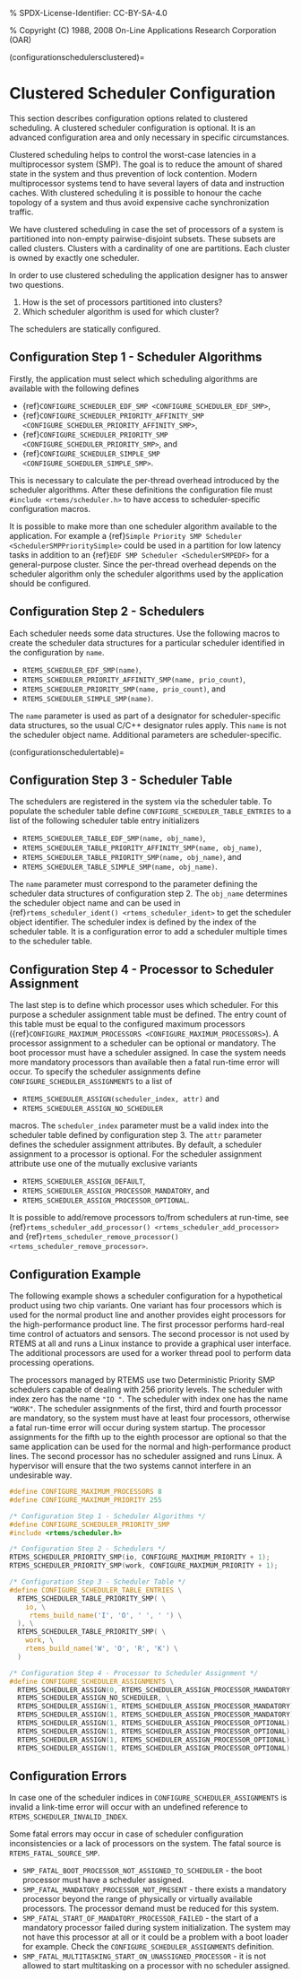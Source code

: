 % SPDX-License-Identifier: CC-BY-SA-4.0

% Copyright (C) 1988, 2008 On-Line Applications Research Corporation (OAR)

(configurationschedulersclustered)=

# Clustered Scheduler Configuration

This section describes configuration options related to clustered scheduling.
A clustered scheduler configuration is optional. It is an advanced
configuration area and only necessary in specific circumstances.

Clustered scheduling helps to control the worst-case latencies in a
multiprocessor system (SMP). The goal is to reduce the amount of shared state
in the system and thus prevention of lock contention. Modern multiprocessor
systems tend to have several layers of data and instruction caches. With
clustered scheduling it is possible to honour the cache topology of a system
and thus avoid expensive cache synchronization traffic.

We have clustered scheduling in case the set of processors of a system is
partitioned into non-empty pairwise-disjoint subsets. These subsets are called
clusters. Clusters with a cardinality of one are partitions. Each cluster is
owned by exactly one scheduler.

In order to use clustered scheduling the application designer has to answer two
questions.

1. How is the set of processors partitioned into clusters?
2. Which scheduler algorithm is used for which cluster?

The schedulers are statically configured.

## Configuration Step 1 - Scheduler Algorithms

Firstly, the application must select which scheduling algorithms are available
with the following defines

- {ref}`CONFIGURE_SCHEDULER_EDF_SMP <CONFIGURE_SCHEDULER_EDF_SMP>`,
- {ref}`CONFIGURE_SCHEDULER_PRIORITY_AFFINITY_SMP <CONFIGURE_SCHEDULER_PRIORITY_AFFINITY_SMP>`,
- {ref}`CONFIGURE_SCHEDULER_PRIORITY_SMP <CONFIGURE_SCHEDULER_PRIORITY_SMP>`, and
- {ref}`CONFIGURE_SCHEDULER_SIMPLE_SMP <CONFIGURE_SCHEDULER_SIMPLE_SMP>`.

This is necessary to calculate the per-thread overhead introduced by the
scheduler algorithms. After these definitions the configuration file must
`#include <rtems/scheduler.h>` to have access to scheduler-specific
configuration macros.

It is possible to make more than one scheduler algorithm available to the
application. For example a {ref}`Simple Priority SMP Scheduler
<SchedulerSMPPrioritySimple>` could be used in a partition for low latency
tasks in addition to an {ref}`EDF SMP Scheduler <SchedulerSMPEDF>` for a
general-purpose cluster. Since the per-thread overhead depends on the
scheduler algorithm only the scheduler algorithms used by the application
should be configured.

## Configuration Step 2 - Schedulers

Each scheduler needs some data structures. Use the following macros to create
the scheduler data structures for a particular scheduler identified in the
configuration by `name`.

- `RTEMS_SCHEDULER_EDF_SMP(name)`,
- `RTEMS_SCHEDULER_PRIORITY_AFFINITY_SMP(name, prio_count)`,
- `RTEMS_SCHEDULER_PRIORITY_SMP(name, prio_count)`, and
- `RTEMS_SCHEDULER_SIMPLE_SMP(name)`.

The `name` parameter is used as part of a designator for scheduler-specific
data structures, so the usual C/C++ designator rules apply. This `name` is
not the scheduler object name. Additional parameters are scheduler-specific.

(configurationschedulertable)=

## Configuration Step 3 - Scheduler Table

The schedulers are registered in the system via the scheduler table. To
populate the scheduler table define `CONFIGURE_SCHEDULER_TABLE_ENTRIES` to a
list of the following scheduler table entry initializers

- `RTEMS_SCHEDULER_TABLE_EDF_SMP(name, obj_name)`,
- `RTEMS_SCHEDULER_TABLE_PRIORITY_AFFINITY_SMP(name, obj_name)`,
- `RTEMS_SCHEDULER_TABLE_PRIORITY_SMP(name, obj_name)`, and
- `RTEMS_SCHEDULER_TABLE_SIMPLE_SMP(name, obj_name)`.

The `name` parameter must correspond to the parameter defining the scheduler
data structures of configuration step 2. The `obj_name` determines the
scheduler object name and can be used in {ref}`rtems_scheduler_ident()
<rtems_scheduler_ident>` to get the scheduler object identifier. The scheduler
index is defined by the index of the scheduler table. It is a configuration
error to add a scheduler multiple times to the scheduler table.

## Configuration Step 4 - Processor to Scheduler Assignment

The last step is to define which processor uses which scheduler. For this
purpose a scheduler assignment table must be defined. The entry count of this
table must be equal to the configured maximum processors
({ref}`CONFIGURE_MAXIMUM_PROCESSORS <CONFIGURE_MAXIMUM_PROCESSORS>`). A
processor assignment to a scheduler can be optional or mandatory. The boot
processor must have a scheduler assigned. In case the system needs more
mandatory processors than available then a fatal run-time error will occur. To
specify the scheduler assignments define
`CONFIGURE_SCHEDULER_ASSIGNMENTS` to a list of

- `RTEMS_SCHEDULER_ASSIGN(scheduler_index, attr)` and
- `RTEMS_SCHEDULER_ASSIGN_NO_SCHEDULER`

macros. The `scheduler_index` parameter must be a valid index into the
scheduler table defined by configuration step 3. The `attr` parameter
defines the scheduler assignment attributes. By default, a scheduler
assignment to a processor is optional. For the scheduler assignment attribute
use one of the mutually exclusive variants

- `RTEMS_SCHEDULER_ASSIGN_DEFAULT`,
- `RTEMS_SCHEDULER_ASSIGN_PROCESSOR_MANDATORY`, and
- `RTEMS_SCHEDULER_ASSIGN_PROCESSOR_OPTIONAL`.

It is possible to add/remove processors to/from schedulers at run-time, see
{ref}`rtems_scheduler_add_processor() <rtems_scheduler_add_processor>` and
{ref}`rtems_scheduler_remove_processor() <rtems_scheduler_remove_processor>`.

## Configuration Example

The following example shows a scheduler configuration for a hypothetical
product using two chip variants. One variant has four processors which is used
for the normal product line and another provides eight processors for the
high-performance product line. The first processor performs hard-real time
control of actuators and sensors. The second processor is not used by RTEMS at
all and runs a Linux instance to provide a graphical user interface. The
additional processors are used for a worker thread pool to perform data
processing operations.

The processors managed by RTEMS use two Deterministic Priority SMP schedulers
capable of dealing with 256 priority levels. The scheduler with index zero has
the name `"IO "`. The scheduler with index one has the name `"WORK"`. The
scheduler assignments of the first, third and fourth processor are mandatory,
so the system must have at least four processors, otherwise a fatal run-time
error will occur during system startup. The processor assignments for the
fifth up to the eighth processor are optional so that the same application can
be used for the normal and high-performance product lines. The second
processor has no scheduler assigned and runs Linux. A hypervisor will ensure
that the two systems cannot interfere in an undesirable way.

```c
#define CONFIGURE_MAXIMUM_PROCESSORS 8
#define CONFIGURE_MAXIMUM_PRIORITY 255

/* Configuration Step 1 - Scheduler Algorithms */
#define CONFIGURE_SCHEDULER_PRIORITY_SMP
#include <rtems/scheduler.h>

/* Configuration Step 2 - Schedulers */
RTEMS_SCHEDULER_PRIORITY_SMP(io, CONFIGURE_MAXIMUM_PRIORITY + 1);
RTEMS_SCHEDULER_PRIORITY_SMP(work, CONFIGURE_MAXIMUM_PRIORITY + 1);

/* Configuration Step 3 - Scheduler Table */
#define CONFIGURE_SCHEDULER_TABLE_ENTRIES \
  RTEMS_SCHEDULER_TABLE_PRIORITY_SMP( \
    io, \
     rtems_build_name('I', 'O', ' ', ' ') \
  ), \
  RTEMS_SCHEDULER_TABLE_PRIORITY_SMP( \
    work, \
    rtems_build_name('W', 'O', 'R', 'K') \
  )

/* Configuration Step 4 - Processor to Scheduler Assignment */
#define CONFIGURE_SCHEDULER_ASSIGNMENTS \
  RTEMS_SCHEDULER_ASSIGN(0, RTEMS_SCHEDULER_ASSIGN_PROCESSOR_MANDATORY), \
  RTEMS_SCHEDULER_ASSIGN_NO_SCHEDULER, \
  RTEMS_SCHEDULER_ASSIGN(1, RTEMS_SCHEDULER_ASSIGN_PROCESSOR_MANDATORY), \
  RTEMS_SCHEDULER_ASSIGN(1, RTEMS_SCHEDULER_ASSIGN_PROCESSOR_MANDATORY), \
  RTEMS_SCHEDULER_ASSIGN(1, RTEMS_SCHEDULER_ASSIGN_PROCESSOR_OPTIONAL), \
  RTEMS_SCHEDULER_ASSIGN(1, RTEMS_SCHEDULER_ASSIGN_PROCESSOR_OPTIONAL), \
  RTEMS_SCHEDULER_ASSIGN(1, RTEMS_SCHEDULER_ASSIGN_PROCESSOR_OPTIONAL), \
  RTEMS_SCHEDULER_ASSIGN(1, RTEMS_SCHEDULER_ASSIGN_PROCESSOR_OPTIONAL)
```

## Configuration Errors

In case one of the scheduler indices in `CONFIGURE_SCHEDULER_ASSIGNMENTS`
is invalid a link-time error will occur with an undefined reference to
`RTEMS_SCHEDULER_INVALID_INDEX`.

Some fatal errors may occur in case of scheduler configuration inconsistencies
or a lack of processors on the system. The fatal source is
`RTEMS_FATAL_SOURCE_SMP`.

- `SMP_FATAL_BOOT_PROCESSOR_NOT_ASSIGNED_TO_SCHEDULER` - the boot processor
  must have a scheduler assigned.
- `SMP_FATAL_MANDATORY_PROCESSOR_NOT_PRESENT` - there exists a mandatory
  processor beyond the range of physically or virtually available processors.
  The processor demand must be reduced for this system.
- `SMP_FATAL_START_OF_MANDATORY_PROCESSOR_FAILED` - the start of a mandatory
  processor failed during system initialization. The system may not have this
  processor at all or it could be a problem with a boot loader for example.
  Check the `CONFIGURE_SCHEDULER_ASSIGNMENTS` definition.
- `SMP_FATAL_MULTITASKING_START_ON_UNASSIGNED_PROCESSOR` - it is not allowed
  to start multitasking on a processor with no scheduler assigned.
